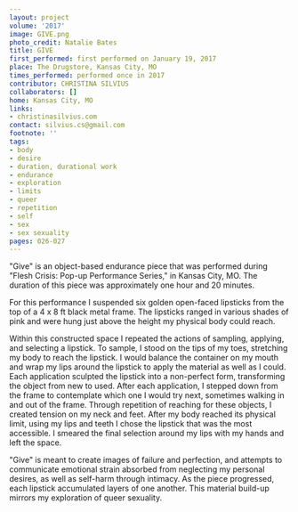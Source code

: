 ```yaml
---
layout: project
volume: '2017'
image: GIVE.png
photo_credit: Natalie Bates
title: GIVE
first_performed: first performed on January 19, 2017
place: The Drugstore, Kansas City, MO
times_performed: performed once in 2017
contributor: CHRISTINA SILVIUS
collaborators: []
home: Kansas City, MO
links:
- christinasilvius.com
contact: silvius.cs@gmail.com
footnote: ''
tags:
- body
- desire
- duration, durational work
- endurance
- exploration
- limits
- queer
- repetition
- self
- sex
- sex sexuality
pages: 026-027
---
```


"Give" is an object-based endurance piece that was performed during "Flesh Crisis: Pop-up Performance Series," in Kansas City, MO. The duration of this piece was approximately one hour and 20 minutes.

For this performance I suspended six golden open-faced lipsticks from the top of a 4 x 8 ft black metal frame. The lipsticks ranged in various shades of pink and were hung just above the height my physical body could reach.

Within this constructed space I repeated the actions of sampling, applying, and selecting a lipstick. To sample, I stood on the tips of my toes, stretching my body to reach the lipstick. I would balance the container on my mouth and wrap my lips around the lipstick to apply the material as well as I could. Each application sculpted the lipstick into a non-perfect form, transforming the object from new to used. After each application, I stepped down from the frame to contemplate which one I would try next, sometimes walking in and out of the frame. Through repetition of reaching for these objects, I created tension on my neck and feet. After my body reached its physical limit, using my lips and teeth I chose the lipstick that was the most accessible. I smeared the final selection around my lips with my hands and left the space.

"Give" is meant to create images of failure and perfection, and attempts to communicate emotional strain absorbed from neglecting my personal desires, as well as self-harm through intimacy. As the piece progressed, each lipstick accumulated layers of one another. This material build-up mirrors my exploration of queer sexuality.
